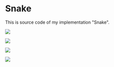 # Snake

This is source code of my implementation "Snake".

![](https://github.com/KiryaP/Snake/blob/main/image.png)


![](https://github.com/KiryaP/Snake/blob/main/image1.jpg)


![](https://github.com/KiryaP/Snake/blob/main/image2.jpg)


![](https://github.com/KiryaP/Snake/blob/main/image3.jpg)
